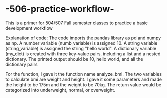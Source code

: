 # -506-practice-workflow-
This is a primer for 504/507 Fall semester classes to practice a basic development workflow

Explanation of code:
The code imports the pandas library as pd and numpy as np.
A number variable (numb_variable) is assigned 10.
A string variable (string_variable) is assigned the string "hello world".
A dictionary variable (my_dict) is created with three key-value pairs, including a list and a nested dictionary.
The printed output should be 10, hello world, and all the dictionary pairs

For the function, I gave it the function name analyze_bmi. The two variables to calculate bmi are weight and height. I gave it some parameters and made the height to be 175m and the weight to be 70kg. The return value would be categorized into underweight, normal, or overweight. 
